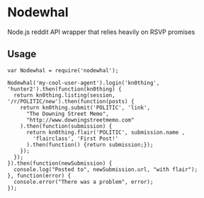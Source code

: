 # Nodewhal

Node.js reddit API wrapper that relies heavily on RSVP promises

## Usage

    var Nodewhal = require('nodewhal');

    Nodewhal('my-cool-user-agent').login('kn0thing', 'hunter2').then(function(kn0thing) {
      return kn0thing.listing(session, '/r/POLITIC/new').then(function(posts) {
        return kn0thing.submit('POLITIC', 'link',
          "The Downing Street Memo",
          "http://www.downingstreetmemo.com"
        ).then(function(submission) {
          return kn0thing.flair('POLITIC', submission.name ,
            'flairclass', 'First Post!'
          ).then(function() {return submission;});
        });
      });
    }).then(function(newSubmission) {
      console.log("Posted to", newSubmission.url, "with flair");
    }, function(error) {
      console.error("There was a problem", error);
    });
